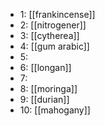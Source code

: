 - 1: [[frankincense]]
- 2: [[nitrogener]]
- 3: [[cytherea]]
- 4: [[gum arabic]]
- 5:
- 6: [[longan]]
- 7:
- 8: [[moringa]]
- 9: [[durian]]
- 10: [[mahogany]]